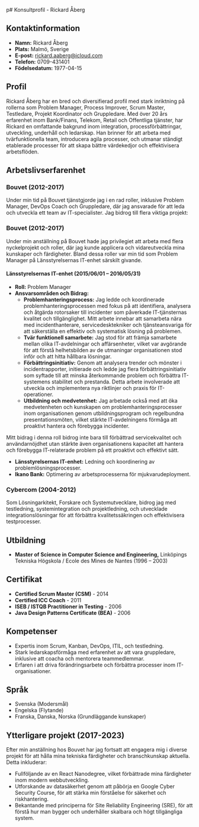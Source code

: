 p# Konsultprofil - Rickard Åberg

## Kontaktinformation
- **Namn:** Rickard Åberg
- **Plats:** Malmö, Sverige
- **E-post:** rickard.aaberg@icloud.com
- **Telefon:** 0709-431401
- **Födelsedatum:** 1977-04-15


## Profil
Rickard Åberg har en bred och diversifierad profil med stark inriktning på rollerna som Problem Manager, Process Improver, Scrum Master, Testledare, Projekt Koordinator och Gruppledare. Med över 20 års erfarenhet inom Bank/Finans, Telekom, Retail och Offentliga tjänster, har Rickard en omfattande bakgrund inom integration, processförbättringar, utveckling, underhåll och ledarskap. Han brinner för att arbeta med tvärfunktionella team, introducera agila processer, och utmanar ständigt etablerade processer för att skapa bättre värdekedjor och effektivisera arbetsflöden.

## Arbetslivserfarenhet

### Bouvet (2012-2017)
Under min tid på Bouvet tjänstgjorde jag i en rad roller, inklusive Problem Manager, DevOps Coach och Gruppledare, där jag ansvarade för att leda och utveckla ett team av IT-specialister. Jag bidrog till flera viktiga projekt:

### Bouvet (2012-2017)
Under min anställning på Bouvet hade jag privilegiet att arbeta med flera nyckelprojekt och roller, där jag kunde applicera och vidareutveckla mina kunskaper och färdigheter. Bland dessa roller var min tid som Problem Manager på Länsstyrelsernas IT-enhet särskilt givande.

#### Länsstyrelsernas IT-enhet (2015/06/01 – 2016/05/31)
- **Roll:** Problem Manager
- **Ansvarsområden och Bidrag:**
  - **Problemhanteringsprocess:** Jag ledde och koordinerade problemhanteringsprocessen med fokus på att identifiera, analysera och åtgärda rotorsaker till incidenter som påverkade IT-tjänsternas kvalitet och tillgänglighet. Mitt arbete innebar att samarbeta nära med incidenthanterare, servicedesktekniker och tjänsteansvariga för att säkerställa en effektiv och systematisk lösning på problemen.
  - **Tvär funktionell samarbete:** Jag stod för att främja samarbete mellan olika IT-avdelningar och affärsenheter, vilket var avgörande för att förstå helhetsbilden av de utmaningar organisationen stod inför och att hitta hållbara lösningar.
  - **Förbättringsinitiativ:** Genom att analysera trender och mönster i incidentrapporter, initierade och ledde jag flera förbättringsinitiativ som syftade till att minska återkommande problem och förbättra IT-systemens stabilitet och prestanda. Detta arbete involverade att utveckla och implementera nya riktlinjer och praxis för IT-operationer.
  - **Utbildning och medvetenhet:** Jag arbetade också med att öka medvetenheten och kunskapen om problemhanteringsprocesser inom organisationen genom utbildningsprogram och regelbundna presentationsmöten, vilket stärkte IT-avdelningens förmåga att proaktivt hantera och förebygga incidenter.

Mitt bidrag i denna roll bidrog inte bara till förbättrad servicekvalitet och användarnöjdhet utan stärkte även organisationens kapacitet att hantera och förebygga IT-relaterade problem på ett proaktivt och effektivt sätt.

- **Länsstyrelsernas IT-enhet:** Ledning och koordinering av problemlösningsprocesser.
- **Ikano Bank:** Optimering av arbetsprocesserna för mjukvarudeployment.

### Cybercom (2004-2012)
Som Lösningarkitekt, Forskare och Systemutvecklare, bidrog jag med testledning, systemintegration och projektledning, och utvecklade integrationslösningar för att förbättra kvalitetssäkringen och effektivisera testprocesser.

## Utbildning
- **Master of Science in Computer Science and Engineering,** Linköpings Tekniska Högskola / Ecole des Mines de Nantes (1996 – 2003)

## Certifikat
- **Certified Scrum Master (CSM)** - 2014
- **Certified ICC Coach** - 2011
- **ISEB / ISTQB Practitioner in Testing** - 2006
- **Java Design Patterns Certificate (BEA)** - 2006

## Kompetenser
- Expertis inom Scrum, Kanban, DevOps, ITIL, och testledning.
- Stark ledarskapsförmåga med erfarenhet av att vara gruppledare, inklusive att coacha och mentorera teammedlemmar.
- Erfaren i att driva förändringsarbete och förbättra processer inom IT-organisationer.

## Språk
- Svenska (Modersmål)
- Engelska (Flytande)
- Franska, Danska, Norska (Grundläggande kunskaper)

## Ytterligare projekt (2017-2023)
Efter min anställning hos Bouvet har jag fortsatt att engagera mig i diverse projekt för att hålla mina tekniska färdigheter och branschkunskap aktuella. Detta inkluderar:
- Fullföljande av en React Nanodegree, vilket förbättrade mina färdigheter inom modern webbutveckling.
- Utforskande av datasäkerhet genom att påbörja en Google Cyber Security Course, för att stärka min förståelse för säkerhet och riskhantering.
- Bekantande med principerna för Site Reliability Engineering (SRE), för att förstå hur man bygger och underhåller skalbara och högt tillgängliga system.

##
